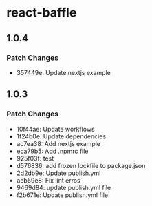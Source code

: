 # react-baffle

## 1.0.4

### Patch Changes

- 357449e: Update nextjs example

## 1.0.3

### Patch Changes

- 10f44ae: Update workflows
- 1f24b0e: Update dependencies
- ac7ea38: Add nextjs example
- eca79b5: Add .npmrc file
- 925f03f: test
- d576836: add frozen lockfile to package.json
- 2d2db9e: Update publish.yml
- aeb59e8: Fix lint erros
- 9469d84: update publish.yml file
- f2b671e: Update publish.yml file
